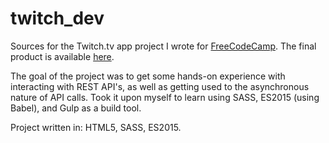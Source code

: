 # twitch_dev
Sources for the Twitch.tv app project I wrote for [FreeCodeCamp](http://www.freecodecamp.org). 
The final product is available [here](https://sroelants.github.io/Twitch). 

The goal of the project was to get some hands-on experience with interacting with REST API's, as well as getting used to the asynchronous nature of API calls. Took it upon myself to learn using SASS, ES2015 (using Babel), and Gulp as a build tool.

Project written in: HTML5, SASS, ES2015.
